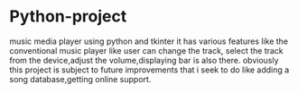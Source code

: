 # Python-project
music media player using python and tkinter
it has various features like the conventional music player like user can change the track, select the track from the device,adjust the volume,displaying bar is also there.
obviously this project is subject to future improvements that i seek to do like adding a song database,getting online support.
